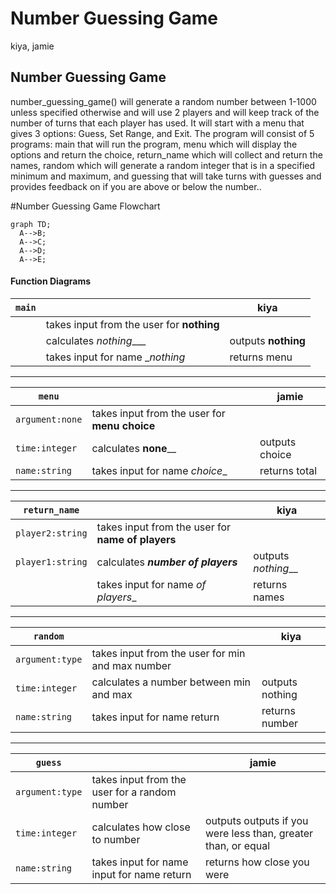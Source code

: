 # Number Guessing Game
kiya, jamie

## Number Guessing Game
number_guessing_game() will generate a random number between 1-1000 unless specified otherwise and will use 2 players and will keep track of the number of turns that each player has used. It will start with a menu that gives 3 options: Guess, Set Range, and Exit. The program will consist of 5 programs: main that will run the program, menu which will display the options and return the choice, return_name which will collect and return the names, random which will generate a random integer that is in a specified minimum and maximum, and guessing that will take turns with guesses and provides feedback on if you are above or below the number.. 

#Number Guessing Game
 Flowchart
```mermaid
graph TD;
  A-->B;
  A-->C;
  A-->D;
  A-->E;
```

#### Function Diagrams

| `main`    |               |  kiya     |
| ------------------ | ------------- | ------------ |
|     | takes input from the user for __nothing__  |              |
|      | calculates _nothing____  | outputs __nothing__             |
|       | takes input for name __nothing_ | returns menu |
***
| `menu`    |               |     jamie   |
| ------------------ | ------------- | ------------ |
| `argument:none`    | takes input from the user for __menu choice__  |              |
| `time:integer`     | calculates __none____  | outputs choice            |
| `name:string`      | takes input for name _choice__ | returns total |
***
| `return_name`    |               |     kiya   |
| ------------------ | ------------- | ------------ |
| `player2:string`    | takes input from the user for __name of players__  |              |
| `player1:string`     | calculates ___number of players___  | outputs _nothing___             |
|       | takes input for name _of players__ | returns names |
***
| `random`    |               |     kiya   |
| ------------------ | ------------- | ------------ |
| `argument:type`    | takes input from the user for min and max number  |              |
| `time:integer`     | calculates a number between min and max  | outputs nothing            |
| `name:string`      | takes input for name return | returns number  |
***
| `guess`    |               |     jamie   |
| ------------------ | ------------- | ----------- |
| `argument:type`    | takes input from the user for a random number  |              |
| `time:integer`     | calculates how close to number  | outputs outputs if you were less than, greater than, or equal         |
| `name:string`      | takes input for name input for name return | returns how close you were |
